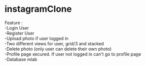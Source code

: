 # instagramClone


Feature : <br>
-Login User<br>
-Register User <br>
-Upload photo if user logged in<br>
-Two different views for user, grid/3 and stacked <br>
-Delete photo (only user can delete their own photo) <br> 
-Profile page secured. If user not logged in can't go to profile page<br>
-Database mlab<br>




